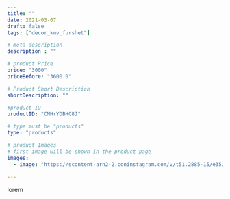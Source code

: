 ```yaml
---
title: ""
date: 2021-03-07
draft: false
tags: ["decor_kmv_furshet"]

# meta description
description : ""

# product Price
price: "3000"
priceBefore: "3600.0"

# Product Short Description
shortDescription: ""

#product ID
productID: "CMHrYDBHC8J"

# type must be "products"
type: "products"

# product Images
# first image will be shown in the product page
images:
  - image: "https://scontent-arn2-2.cdninstagram.com/v/t51.2885-15/e35/p1080x1080/157503761_465621334573244_6965345166036357375_n.jpg?tp=1&_nc_ht=scontent-arn2-2.cdninstagram.com&_nc_cat=108&_nc_ohc=pXFv2THaHacAX8FAgSl&ccb=7-4&oh=2b6d713a90823d5d2292cec131ecf31c&oe=608199FB&_nc_sid=86f79a&ig_cache_key=MjUyNDE3Njg4NDY3MTcyMTIyNQ%3D%3D.2-ccb7-4"

---
```

lorem
